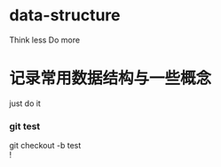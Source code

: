 # data-structure
Think less Do more   
# 记录常用数据结构与一些概念
just do it
### git test
git checkout -b test  
!
